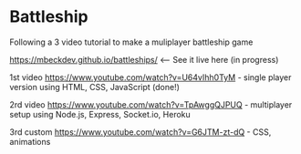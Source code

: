# Battleship

Following a 3 video tutorial to make a muliplayer battleship game

https://mbeckdev.github.io/battleships/ <-- See it live here (in progress)

1st video https://www.youtube.com/watch?v=U64vIhh0TyM - single player version using HTML, CSS, JavaScript (done!)

2rd video https://www.youtube.com/watch?v=TpAwggQJPUQ - multiplayer setup using Node.js, Express, Socket.io, Heroku

3rd custom https://www.youtube.com/watch?v=G6JTM-zt-dQ - CSS, animations
